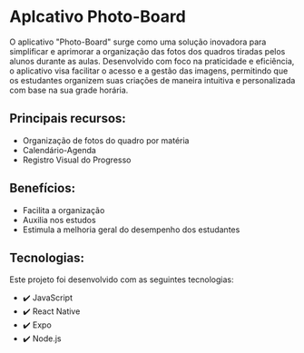 # Aplcativo Photo-Board

O aplicativo "Photo-Board" surge como uma solução inovadora para simplificar e aprimorar a organização das fotos dos quadros tiradas pelos alunos durante as aulas. Desenvolvido com foco na praticidade e eficiência, o aplicativo visa facilitar o acesso e a gestão das imagens, permitindo que os estudantes organizem suas criações de maneira intuitiva e personalizada com base na sua grade horária.

## Principais recursos:
- Organização de fotos do quadro por matéria
- Calendário-Agenda
- Registro Visual do Progresso

## Benefícios:
- Facilita a organização
- Auxilia nos estudos
- Estimula a melhoria geral do desempenho dos estudantes

## Tecnologias:
Este projeto foi desenvolvido com as seguintes tecnologias:
- ✔️ JavaScript
- ✔️ React Native
- ✔️ Expo
- ✔️ Node.js
